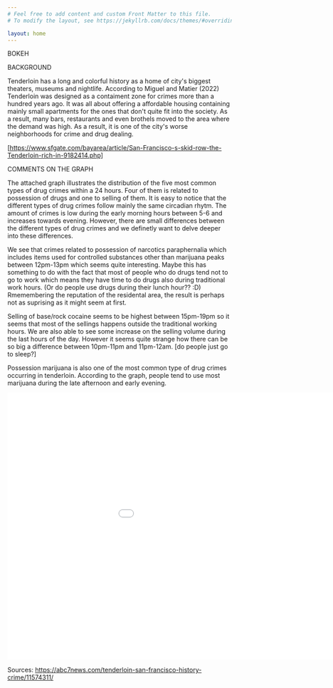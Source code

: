 ```yaml
---
# Feel free to add content and custom Front Matter to this file.
# To modify the layout, see https://jekyllrb.com/docs/themes/#overriding-theme-defaults

layout: home
---
```


BOKEH

BACKGROUND

Tenderloin has a long and colorful history as a home of city's biggest theaters, museums and nightlife. According to Miguel and Matier (2022) Tenderloin was designed as a contaiment zone for crimes more than a hundred years ago. It was all about offering a affordable housing containing mainly small apartments for the ones that don't quite fit into the society. As a result, many bars, restaurants and even brothels moved to the area where the demand was high. As a result, it is one of the city's worse neighborhoods for crime and drug dealing. 

[https://www.sfgate.com/bayarea/article/San-Francisco-s-skid-row-the-Tenderloin-rich-in-9182414.php]

COMMENTS ON THE GRAPH

The attached graph illustrates the distribution of the five most common types of drug crimes within a 24 hours. Four of them is related to possession of drugs and one to selling of them.  It is easy to notice that the different types of drug crimes follow mainly the same circadian rhytm. The amount of crimes is low during the early morning hours between 5-6 and increases towards evening. 
However, there are small differences between the different types of drug crimes and we definetly want to delve deeper into these differences.

We see that crimes related to possession of narcotics paraphernalia which includes items used for controlled substances other than marijuana peaks between 12pm-13pm which seems quite interesting. Maybe this has something to do with the fact that most of people who do drugs tend not to go to work which means they have time to do drugs also during traditional work hours. (Or do people use drugs during their lunch hour?? :D) Rmemembering the reputation of the residental area, the result is perhaps not as suprising as it might seem at first. 

Selling of base/rock cocaine seems to be highest between 15pm-19pm so it seems that most of the sellings happens outside the traditional working hours. We are also able to see some increase on the selling volume during the last hours of the day. However it seems quite strange how there can be so big a difference between 10pm-11pm and 11pm-12am. [do people just go to sleep?]

Possession marijuana is also one of the most common type of drug crimes occurring in tenderloin. 
According to the graph, people tend to use most marijuana during the late afternoon and early evening.


<embed 
       type="text/html" 
       src="crimes_per_hour_for_description.html"
       width="1100"
       height="600"
       >
</embed>


Sources:
https://abc7news.com/tenderloin-san-francisco-history-crime/11574311/


